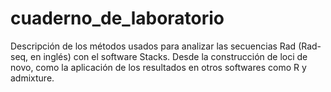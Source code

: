 # cuaderno_de_laboratorio
Descripción de los métodos usados para analizar las secuencias Rad (Rad-seq, en inglés) con el software Stacks. Desde la construcción de loci de novo, como la aplicación de los resultados en otros softwares como R y admixture.

